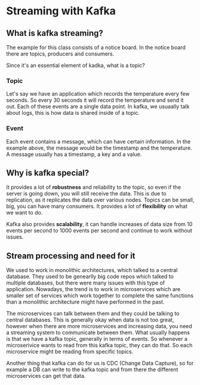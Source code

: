 # Streaming with Kafka

## What is kafka streaming?

The example for this class consists of a notice board. In the notice board there are topics, producers and consumers.

Since it's an essential element of kadka, what is a topic?

### Topic

Let's say we have an application which records the temperature every few seconds. So every 30 seconds it will record the temperature and send it out. Each of these events are a single data point. In kafka, we usuaally talk about logs, this is how data is shared inside of a topic. 

### Event

Each event contains a message, which can have certain information. In the example above, the message would be the timestamp and the temperature. A message usually has a timestamp, a key and a value.

## Why is kafka special?

It provides a lot of **robustness** and reliability to the topic, so even if the server is going down, you will still receive the data. This is due to replication, as it replicates the data over various nodes. Topics can be small, big, you can have many consumers. It provides a lot of **flexibility** on what we want to do. 

Kafka also provides **scalability**, it can handle increases of data size from 10 events per second to 1000 events per second and continue to work without issues.

## Stream processing and need for it

We used to work in monolithic architectures, which talked to a central database. They used to be genearlly big code repos which talked to multiple databases, but there were many issues with this type of application. Nowadays, the trend is to work in microservices which are smaller set of services which work together to complete the same functions than a monolithic architecture might have performed in the past.

The microservices can talk between them and they could be talking to central databases. This is generally okay when data is not too great, however when there are more microservices and increasing data, you need a streaming system to communicate between them. What usually happens is that we have a kafka topic, generally in terms of events. So whenever a microserivice wants to read from this kafka topic, they can do that. So each microservice might be reading from specific topics. 

Another thing that kafka can do for us is CDC (Change Data Capture), so for example a DB can write to the kafka topic and from there the different microservices can get that data. 